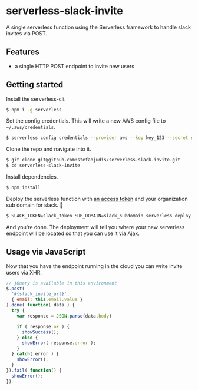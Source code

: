 # serverless-slack-invite

A single serverless function using the Serverless framework to handle slack invites via POST.

## Features

- a single HTTP POST endpoint to invite new users

## Getting started

Install the serverless-cli.

```bash
$ npm i -g serverless
```

Set the config credentials. This will write a new AWS config file to `~/.aws/credentials`.

```bash
$ serverless config credentials --provider aws --key key_123 --secret secret_123
```

Clone the repo and navigate into it.

```bash
$ git clone git@github.com:stefanjudis/serverless-slack-invite.git
$ cd serverless-slack-invite
```

Install dependencies.

```bash
$ npm install
```

Deploy the serverless function with [an access token](https://get.slack.help/hc/en-us/articles/215770388-Creating-and-regenerating-API-tokens) and your organization sub domain for slack. :tada:

```bash
$ SLACK_TOKEN=slack_token SUB_DOMAIN=slack_subdomain serverless deploy
```

And you're done. The deployment will tell you where your new serverless endpoint will be located so that you can use it via Ajax.

## Usage via JavaScript

Now that you have the endpoint running in the cloud you can write invite users via XHR.

```javascript
// jQuery is available in this environment
$.post(
  '#{slack_invite_url}',
  { email: this.email.value }
).done( function( data ) {
  try {
    var response = JSON.parse(data.body)

    if ( response.ok ) {
      showSuccess();
    } else {
      showError( response.error );
    }
  } catch( error ) {
    showError();
  }
}).fail( function() {
  showError();
})
```